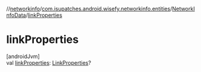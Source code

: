 //[networkinfo](../../../index.md)/[com.isupatches.android.wisefy.networkinfo.entities](../index.md)/[NetworkInfoData](index.md)/[linkProperties](link-properties.md)

# linkProperties

[androidJvm]\
val [linkProperties](link-properties.md): [LinkProperties](https://developer.android.com/reference/kotlin/android/net/LinkProperties.html)?
